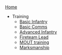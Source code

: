<!-- docs/training/_sidebar.md -->
[Home](/)

- Training
  - [Basic Infantry](/training/Basic-Infrantry.md  "Basics for anyone joining, gear, medic system, gear, radio operations, team formations")
  - [Basic Comms](/training/Basic-Comms.md "Radio operator basic's")
  - [Advanced Infantry](/training/Advanced-Infrantry.md "Formations, immediate action drills, and buddy team bounding overwatch")
  - [Fireteam Lead](/training/Fireteam-Lead.md "Concentration, situational awareness, confidence and a solid understanding of our tactics and training")
  - [MOUT training](/training/MOUT.md "Military Operations in Urban Terrain")
  - [Marksmanship](/training/Marksmanship.md "")